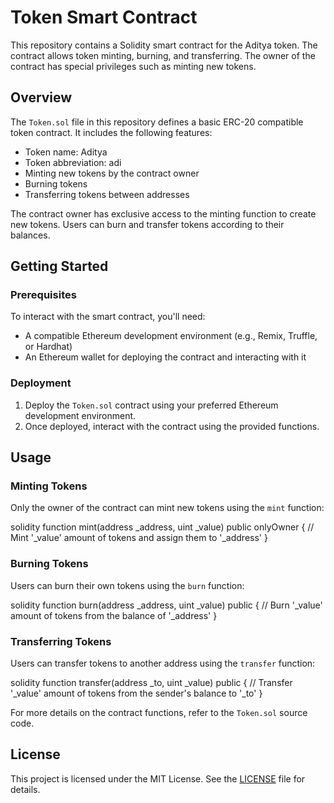 # Token Smart Contract

This repository contains a Solidity smart contract for the Aditya token. The contract allows token minting, burning, and transferring. The owner of the contract has special privileges such as minting new tokens.


## Overview

The `Token.sol` file in this repository defines a basic ERC-20 compatible token contract. It includes the following features:

- Token name: Aditya
- Token abbreviation: adi
- Minting new tokens by the contract owner
- Burning tokens
- Transferring tokens between addresses

The contract owner has exclusive access to the minting function to create new tokens. Users can burn and transfer tokens according to their balances.

## Getting Started

### Prerequisites

To interact with the smart contract, you'll need:

- A compatible Ethereum development environment (e.g., Remix, Truffle, or Hardhat)
- An Ethereum wallet for deploying the contract and interacting with it

### Deployment

1. Deploy the `Token.sol` contract using your preferred Ethereum development environment.
2. Once deployed, interact with the contract using the provided functions.

## Usage

### Minting Tokens

Only the owner of the contract can mint new tokens using the `mint` function:

solidity
function mint(address _address, uint _value) public onlyOwner {
    // Mint '_value' amount of tokens and assign them to '_address'
}


### Burning Tokens

Users can burn their own tokens using the `burn` function:

solidity
function burn(address _address, uint _value) public {
    // Burn '_value' amount of tokens from the balance of '_address'
}


### Transferring Tokens

Users can transfer tokens to another address using the `transfer` function:

solidity
function transfer(address _to, uint _value) public {
    // Transfer '_value' amount of tokens from the sender's balance to '_to'
}


For more details on the contract functions, refer to the `Token.sol` source code.


## License

This project is licensed under the MIT License. See the [LICENSE](LICENSE) file for details.
